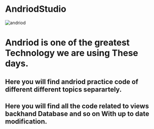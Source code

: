 # AndriodStudio
![andriod](https://user-images.githubusercontent.com/90319015/151661531-bc3da3eb-ab6d-4f2d-87c1-bfddc0193884.png)
# Andriod is one of the greatest Technology we are using These days. 
## Here you will find andriod practice code of different different topics separartely.
## Here you will find all the code related to views backhand Database and so on With up to date modification.

